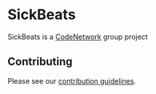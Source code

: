 # SickBeats

SickBeats is a [CodeNetwork](https://www.facebook.com/groups/WeCodeAlot/) group project 

## Contributing

Please see our [contribution guidelines](.github/CONTRIBUTING.md).
